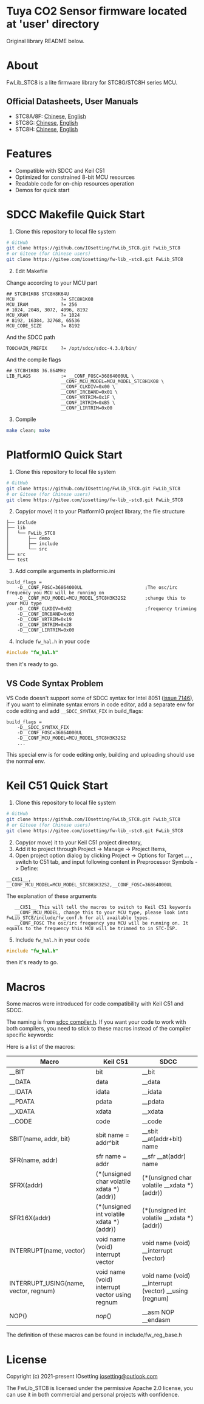 # Tuya CO2 Sensor firmware located at 'user' directory
Original library README below.

# About

FwLib_STC8 is a lite firmware library for STC8G/STC8H series MCU.

## Official Datasheets, User Manuals

* STC8A/8F: [Chinese](http://www.stcmcudata.com/STC8F-DATASHEET/STC8A-STC8F.pdf), [English](http://www.stcmcudata.com/STC8F-DATASHEET/STC8A-STC8F-EN.pdf)
* STC8G: [Chinese](http://www.stcmcudata.com/STC8F-DATASHEET/STC8G.pdf), [English](https://www.stcmcudata.com/STC8F-DATASHEET/STC8G-EN.pdf)
* STC8H: [Chinese](http://www.stcmcudata.com/STC8F-DATASHEET/STC8H.pdf), [English](https://www.stcmcudata.com/STC8F-DATASHEET/STC8H-EN.pdf)

# Features

* Compatible with SDCC and Keil C51
* Optimized for constrained 8-bit MCU resources
* Readable code for on-chip resources operation
* Demos for quick start

# SDCC Makefile Quick Start

1. Clone this repository to local file system
```bash
# GitHub
git clone https://github.com/IOsetting/FwLib_STC8.git FwLib_STC8
# or Giteee (for Chinese users)
git clone https://gitee.com/iosetting/fw-lib_-stc8.git FwLib_STC8
```
2. Edit Makefile

Change according to your MCU part
```
## STC8H1K08 STC8H8K64U
MCU                 ?= STC8H1K08
MCU_IRAM            ?= 256
# 1024, 2048, 3072, 4096, 8192
MCU_XRAM            ?= 1024
# 8192, 16384, 32768, 65536
MCU_CODE_SIZE       ?= 8192
```
And the SDCC path
```
TOOCHAIN_PREFIX     ?= /opt/sdcc/sdcc-4.3.0/bin/
```
And the compile flags
```
## STC8H1K08 36.864MHz
LIB_FLAGS           := __CONF_FOSC=36864000UL \
					__CONF_MCU_MODEL=MCU_MODEL_STC8H1K08 \
					__CONF_CLKDIV=0x00 \
					__CONF_IRCBAND=0x01 \
					__CONF_VRTRIM=0x1F \
					__CONF_IRTRIM=0xB5 \
					__CONF_LIRTRIM=0x00 
```

3. Compile

```bash
make clean; make
```



# PlatformIO Quick Start

1. Clone this repository to local file system
```bash
# GitHub
git clone https://github.com/IOsetting/FwLib_STC8.git FwLib_STC8
# or Giteee (for Chinese users)
git clone https://gitee.com/iosetting/fw-lib_-stc8.git FwLib_STC8
```
2. Copy(or move) it to your PlatformIO project library, the file structure
```
├── include
├── lib
│   └── FwLib_STC8
│       ├── demo
│       ├── include
│       └── src
├── src
└── test
```
3. Add compile arguments in platformio.ini
```
build_flags =
    -D__CONF_FOSC=36864000UL                       ;The osc/irc frequency you MCU will be running on
    -D__CONF_MCU_MODEL=MCU_MODEL_STC8H3K32S2       ;change this to your MCU type
    -D__CONF_CLKDIV=0x02                           ;frequency trimming
    -D__CONF_IRCBAND=0x03
    -D__CONF_VRTRIM=0x19
    -D__CONF_IRTRIM=0x28
    -D__CONF_LIRTRIM=0x00
```
4. Include `fw_hal.h` in your code
```c
#include "fw_hal.h"
```
then it's ready to go.

## VS Code Syntax Problem

VS Code doesn't support some of SDCC syntax for Intel 8051 ([issue 7146](https://github.com/microsoft/vscode-cpptools/issues/7146)), if you want to eliminate syntax errors in code editor, add a separate env for code editing and add `__SDCC_SYNTAX_FIX` in build_flags:
```
build_flags =
    -D__SDCC_SYNTAX_FIX
    -D__CONF_FOSC=36864000UL
    -D__CONF_MCU_MODEL=MCU_MODEL_STC8H3K32S2
    ...
```
This special env is for code editing only, building and uploading should use the normal env. 


# Keil C51 Quick Start

1. Clone this repository to local file system
```bash
# GitHub
git clone https://github.com/IOsetting/FwLib_STC8.git FwLib_STC8
# or Giteee (for Chinese users)
git clone https://gitee.com/iosetting/fw-lib_-stc8.git FwLib_STC8
```
2. Copy(or move) it to your Keil C51 project directory, 
3. Add it to project through Project -> Manage -> Project Items,
4. Open project option dialog by clicking Project -> Options for Target ... , switch to C51 tab, and input following content in Preprocessor Symbols -> Define:
```
__CX51__, __CONF_MCU_MODEL=MCU_MODEL_STC8H3K32S2,__CONF_FOSC=36864000UL
```
The explanation of these arguments
``` 
   __CX51__ This will tell the macros to switch to Keil C51 keywords
   __CONF_MCU_MODEL, change this to your MCU type, please look into FwLib_STC8/include/fw_conf.h for all available types.
   __CONF_FOSC The osc/irc frequency you MCU will be running on. It equals to the frequency this MCU will be trimmed to in STC-ISP.
```
5. Include `fw_hal.h` in your code
```c
#include "fw_hal.h"
```
then it's ready to go.

# Macros

Some macros were introduced for code compatibility with Keil C51 and SDCC. 

The naming is from [sdcc compiler.h](https://sourceforge.net/p/sdcc/code/HEAD/tree/trunk/sdcc/device/include/mcs51/compiler.h). If you want your code to work with both compilers, you need to stick to these macros instead of the compiler specific keywords:

Here is a list of the macros:

| Macro | Keil C51 | SDCC |
| ----------- | ---------------- | ----------------- |
| __BIT | bit | __bit |
| __DATA  | data  | __data  |
| __IDATA | idata | __idata |
| __PDATA | pdata | __pdata |
| __XDATA | xdata | __xdata |
| __CODE | code | __code |
| SBIT(name, addr, bit) | sbit name = addr^bit | __sbit __at(addr+bit) name |
| SFR(name, addr) | sfr name = addr | __sfr __at(addr) name |
| SFRX(addr) | (*(unsigned char volatile xdata *)(addr)) | (*(unsigned char volatile __xdata *)(addr)) |
| SFR16X(addr) | (*(unsigned int  volatile xdata *)(addr)) | (*(unsigned int  volatile __xdata *)(addr)) |
| INTERRUPT(name, vector) | void name (void) interrupt vector | void name (void) __interrupt (vector) |
| INTERRUPT_USING(name, vector, regnum) | void name (void) interrupt vector using regnum | void name (void) __interrupt (vector) __using (regnum) |
| NOP() | _nop_() | __asm NOP __endasm |

The definition of these macros can be found in include/fw_reg_base.h


# License

Copyright (c) 2021-present IOsetting <iosetting@outlook.com>

The FwLib_STC8 is licensed under the permissive Apache 2.0 license, you can use it in both commercial and personal projects with confidence.